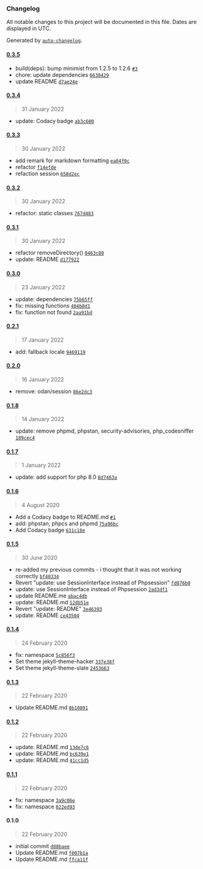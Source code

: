### Changelog

All notable changes to this project will be documented in this file. Dates are displayed in UTC.

Generated by [`auto-changelog`](https://github.com/CookPete/auto-changelog).

#### [0.3.5](https://github.com/darkalchemy/Twig-Translate/compare/0.3.4...0.3.5)

*   build(deps): bump minimist from 1.2.5 to 1.2.6 [`#3`](https://github.com/darkalchemy/Twig-Translate/pull/3)
*   chore: update dependencies [`6630429`](https://github.com/darkalchemy/Twig-Translate/commit/6630429c94cba0db4932b5d6d236ea508ad66c4c)
*   update README [`d7ae24e`](https://github.com/darkalchemy/Twig-Translate/commit/d7ae24e37c9193ad88a377c671add9daf4bc5cb0)

#### [0.3.4](https://github.com/darkalchemy/Twig-Translate/compare/0.3.3...0.3.4)

> 31 January 2022

*   update: Codacy badge [`ab3c600`](https://github.com/darkalchemy/Twig-Translate/commit/ab3c6008b561f6b1b32b9163bfedb32a65e6c4c1)

#### [0.3.3](https://github.com/darkalchemy/Twig-Translate/compare/0.3.2...0.3.3)

> 30 January 2022

*   add remark for markdown formatting [`ea04f0c`](https://github.com/darkalchemy/Twig-Translate/commit/ea04f0c41efbcd2f0d5eb289a1ce7674fccdd037)
*   refactor [`f14efde`](https://github.com/darkalchemy/Twig-Translate/commit/f14efde4cba2dd47d202154612e77fc29de4d469)
*   refaction session [`658d2ec`](https://github.com/darkalchemy/Twig-Translate/commit/658d2ec52b868d31a34d1baf06c5a4bfc9383904)

#### [0.3.2](https://github.com/darkalchemy/Twig-Translate/compare/0.3.1...0.3.2)

> 30 January 2022

*   refactor: static classes [`767d483`](https://github.com/darkalchemy/Twig-Translate/commit/767d4835b3d51e4757f083ee347d67570cfd1314)

#### [0.3.1](https://github.com/darkalchemy/Twig-Translate/compare/0.3.0...0.3.1)

> 30 January 2022

*   refactor removeDirectory() [`0463c80`](https://github.com/darkalchemy/Twig-Translate/commit/0463c80e355ca536ff35ba5c29ecd37fe9fcc9d8)
*   update: README [`d177922`](https://github.com/darkalchemy/Twig-Translate/commit/d17792228b97d49721547d28aedc5562db641e28)

#### [0.3.0](https://github.com/darkalchemy/Twig-Translate/compare/0.2.1...0.3.0)

> 23 January 2022

*   update: dependencies [`75b65ff`](https://github.com/darkalchemy/Twig-Translate/commit/75b65ffeb17470ef528c24c00bd8d2d0ecc4dcf8)
*   fix: missing functions [`404b8d1`](https://github.com/darkalchemy/Twig-Translate/commit/404b8d1ce1c03a363dc1cac3c085e350b24cb3c9)
*   fix: function not found [`2aa91bd`](https://github.com/darkalchemy/Twig-Translate/commit/2aa91bd30d3296660861e93a28f6284460b32975)

#### [0.2.1](https://github.com/darkalchemy/Twig-Translate/compare/0.2.0...0.2.1)

> 17 January 2022

*   add: fallback locale [`9469119`](https://github.com/darkalchemy/Twig-Translate/commit/946911973f9490c58e934855ac6c93a5e537a860)

#### [0.2.0](https://github.com/darkalchemy/Twig-Translate/compare/0.1.8...0.2.0)

> 16 January 2022

*   remove: odan/session [`86e2dc3`](https://github.com/darkalchemy/Twig-Translate/commit/86e2dc3bb7f1be9528c7220717e9914fe1770f3a)

#### [0.1.8](https://github.com/darkalchemy/Twig-Translate/compare/0.1.7...0.1.8)

> 14 January 2022

*   update: remove phpmd, phpstan, security-advisories, php\_codesniffer [`189cec4`](https://github.com/darkalchemy/Twig-Translate/commit/189cec4a259b17f8eb00b869e9f61a93773a6fb6)

#### [0.1.7](https://github.com/darkalchemy/Twig-Translate/compare/0.1.6...0.1.7)

> 1 January 2022

*   update: add support for php 8.0 [`8d7463a`](https://github.com/darkalchemy/Twig-Translate/commit/8d7463a09c26286e510ca20b7e21f6a1ea1dec8c)

#### [0.1.6](https://github.com/darkalchemy/Twig-Translate/compare/0.1.5...0.1.6)

> 4 August 2020

*   Add a Codacy badge to README.md [`#1`](https://github.com/darkalchemy/Twig-Translate/pull/1)
*   add: phpstan, phpcs and phpmd [`75a96bc`](https://github.com/darkalchemy/Twig-Translate/commit/75a96bc11ee0cba4445abdf29b11e9f57120cdf5)
*   Add Codacy badge [`631c18e`](https://github.com/darkalchemy/Twig-Translate/commit/631c18e2f7cc8f53f526d119cdd86fa1592c15c3)

#### [0.1.5](https://github.com/darkalchemy/Twig-Translate/compare/0.1.4...0.1.5)

> 30 June 2020

*   re-added my previous commits - i thought that it was not working correctly [`bf40334`](https://github.com/darkalchemy/Twig-Translate/commit/bf40334385534a02118c638ca70af37291d62f4c)
*   Revert "update: use SessionInterface instead of Phpsession" [`fd876b0`](https://github.com/darkalchemy/Twig-Translate/commit/fd876b0b6198e03fa15a1ba4336a4bad5ec24ed7)
*   update: use SessionInterface instead of Phpsession [`2ad3df1`](https://github.com/darkalchemy/Twig-Translate/commit/2ad3df175d9b1ac9a343a4b53b663913eb315517)
*   update README.me [`abac4db`](https://github.com/darkalchemy/Twig-Translate/commit/abac4dbe9da01250e17f7aa17e7ea3e71555665f)
*   update: README.md [`12db51e`](https://github.com/darkalchemy/Twig-Translate/commit/12db51ee18716ba88fed5ac52643a296c885cd30)
*   Revert "update: README" [`3e46393`](https://github.com/darkalchemy/Twig-Translate/commit/3e46393ca7771caf7d02cf769aa16846f48d9b41)
*   update: README [`ce43504`](https://github.com/darkalchemy/Twig-Translate/commit/ce4350445fd5e0bd527f85059499ee10eb8282ed)

#### [0.1.4](https://github.com/darkalchemy/Twig-Translate/compare/0.1.3...0.1.4)

> 24 February 2020

*   fix: namespace [`5c856f3`](https://github.com/darkalchemy/Twig-Translate/commit/5c856f30a8bc4a1d2fde42819c95cd252c249101)
*   Set theme jekyll-theme-hacker [`337e38f`](https://github.com/darkalchemy/Twig-Translate/commit/337e38f2210f4e98df01d8ca242f7ab74c62f5f3)
*   Set theme jekyll-theme-slate [`2453663`](https://github.com/darkalchemy/Twig-Translate/commit/245366336a97d045c891a1933bd41469a001310f)

#### [0.1.3](https://github.com/darkalchemy/Twig-Translate/compare/0.1.2...0.1.3)

> 22 February 2020

*   Update README.md [`8b10891`](https://github.com/darkalchemy/Twig-Translate/commit/8b10891bfc87830aa8b9ecf1e6083862cae206b2)

#### [0.1.2](https://github.com/darkalchemy/Twig-Translate/compare/0.1.1...0.1.2)

> 22 February 2020

*   update: README.md [`13de7c6`](https://github.com/darkalchemy/Twig-Translate/commit/13de7c65121671cfa2e6faa5cdb1af94b894dd09)
*   update: README.md [`bc639e1`](https://github.com/darkalchemy/Twig-Translate/commit/bc639e1005acd465ff148635aa4d7dc042025144)
*   update: README.md [`41cc1d5`](https://github.com/darkalchemy/Twig-Translate/commit/41cc1d55ec598beee6ff2a13dd3b1e6d5536eb14)

#### [0.1.1](https://github.com/darkalchemy/Twig-Translate/compare/0.1.0...0.1.1)

> 22 February 2020

*   fix: namespace [`3a9c06e`](https://github.com/darkalchemy/Twig-Translate/commit/3a9c06e3f03153c520b7439f8c8c9096587d3f56)
*   fix: namespace [`022ed93`](https://github.com/darkalchemy/Twig-Translate/commit/022ed93c15e491c7133ef352c88f368adc156b0d)

#### 0.1.0

> 22 February 2020

*   initial commit [`d88baee`](https://github.com/darkalchemy/Twig-Translate/commit/d88baee8da38c91cd64044b50b4a5f1aa2e68b59)
*   Update README.md [`f007b1a`](https://github.com/darkalchemy/Twig-Translate/commit/f007b1a1cdfdfa91fbea335e220da45099c97be5)
*   Update README.md [`ffca11f`](https://github.com/darkalchemy/Twig-Translate/commit/ffca11f39f8aa8dd627c2656bf2f9f23d11ee87e)
